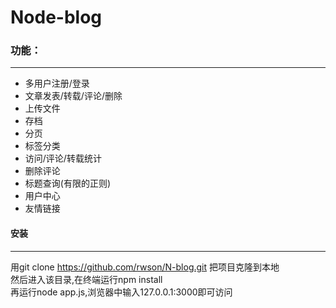 # Node-blog

### 功能：

---
 
- 多用户注册/登录
- 文章发表/转载/评论/删除
- 上传文件
- 存档
- 分页
- 标签分类
- 访问/评论/转载统计
- 删除评论
- 标题查询(有限的正则)
- 用户中心
- 友情链接

#### 安装


---

用git clone https://github.com/rwson/N-blog.git 把项目克隆到本地  
然后进入该目录,在终端运行npm install   
再运行node app.js,浏览器中输入127.0.0.1:3000即可访问